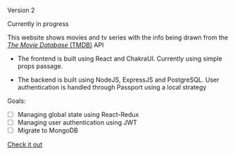 Version 2

Currently in progress


This website shows movies and tv series with the info being drawn from the [_The Movie Database_ (TMDB)](https://www.themoviedb.org/) API

* The frontend is built using React and ChakraUI. Currently using simple props passage. 
 
* The backend is built using NodeJS, ExpressJS and PostgreSQL. User authentication is handled through Passport using a local strategy


Goals: 
- [ ] Managing global state using React-Redux
- [ ] Managing user authentication using JWT
- [ ] Migrate to MongoDB

[Check it out](https://tmdb-v2.vercel.app/)
 

